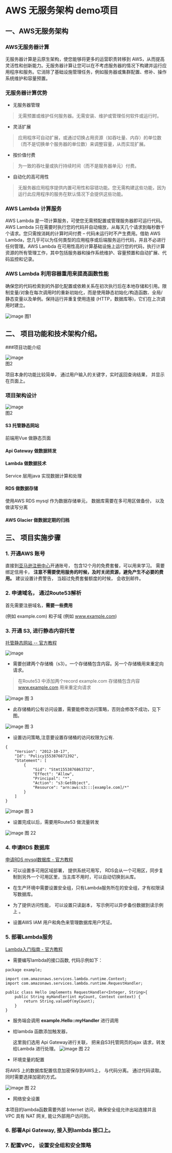 # AWS 无服务架构 demo项目


##  一、AWS无服务架构

### AWS无服务器计算

无服务器计算是云原生架构，使您能够将更多的运营职责转移到 AWS，从而提高灵活性和创新能力。无服务器计算让您可以在不考虑服务器的情况下构建并运行应用程序和服务。它消除了基础设施管理任务，例如服务器或集群配置、修补、操作系统维护和容量预置。


### 无服务器计算优势

* 无服务器管理
> 无需预置或维护任何服务器。无需安装、维护或管理任何软件或运行时。 

* 灵活扩展
> 应用程序可自动扩展，或通过切换占用资源（如吞吐量、内存）的单位数（而不是切换单个服务器的单位数）来调整容量，从而实现扩展。

* 按价值付费
> 为一致的吞吐量或执行持续时间（而不是服务器单元）付费。

* 自动化的高可用性
> 无服务器应用程序提供内置可用性和容错功能。您无需构建这些功能，因为运行此应用程序的服务在默认情况下会提供这些功能。


### AWS Lambda 计算服务

AWS Lambda 是一项计算服务，可使您无需预配置或管理服务器即可运行代码。AWS Lambda 只在需要时执行您的代码并自动缩放，从每天几个请求到每秒数千个请求。您只需按消耗的计算时间付费 – 代码未运行时不产生费用。借助 AWS Lambda，您几乎可以为任何类型的应用程序或后端服务运行代码，并且不必进行任何管理。AWS Lambda 在可用性高的计算基础设施上运行您的代码，执行计算资源的所有管理工作，其中包括服务器和操作系统维护、容量预置和自动扩展、代码监控和记录。


### AWS Lambda 利用容器重用来提高函数性能

确保您的代码检索到的外部化配置或依赖关系在初次执行后在本地存储和引用。限制变量/对象在每次调用时的重新初始化，而是使用静态初始化/构造函数、全局/静态变量以及单例。保持运行并重复使用连接 (HTTP，数据库等)，它们在上次调用时建立。



![image](http://)
图1




## 二、 项目功能和技术架构介绍。

###项目功能介绍

![image](http://)  
图2

项目本身的功能比较简单， 通过用户输入的关键字，实时返回查询结果， 并显示在页面上。 



### 项目架构设计

![image](http://)  
图2



####  S3 托管静态网站

前端用Vue 做静态页面


####  Api Gateway 做数据转发


####  Lambda 做数据技术
Service 层用java 实现数据计算和处理


####  RDS 做数据存储

使用AWS RDS mysql 作为数据存储单元， 数据库需要在多可用区做备份， 以及做读写分离

####  AWS Glacier 做数据定期的归档


## 三、 项目实施步骤


### 1. 开通AWS 账号

直接到[亚马逊注册中心](https://portal.aws.amazon.com/billing/signup?redirect_url=https%3A%2F%2Faws.amazon.com%2Fregistration-confirmation&language=zh_cn#/start)开通账号， 包含12个月的免费套餐，可以用来学习。
需要绑定信用卡， **注意不需要使用服务的时候，及时关闭资源，避免产生不必要的费用。**
建议设置计费警告， 当超过免费套餐额度的时候， 会收到邮件。 
 

### 2. 申请域名， 通过Route53解析
首先需要注册域名，**需要一些费用**

(例如 example.com) 和子域 (例如 www.example.com)  


### 3. 开通 S3, 进行静态内容托管

[托管静态网站 -- 官方教程](https://aws.amazon.com/cn/getting-started/projects/host-static-website/?c_1)

![image](https://d1.awsstatic.com/Projects/v1/AWS_StaticWebsiteHosting_Architecture_4b.da7f28eb4f76da574c98a8b2898af8f5d3150e48.png)

*   需要创建两个存储桶（s3）。一个存储桶包含内容。另一个存储桶用来重定向请求。
>  在Route53 中添加两个record
   example.com  存储桶包含内容
   www.example.com   用来重定向请求

![image]()
图 3


*  此存储桶的公有访问设置，需要能修改访问策略，否则会修改不成功，见下图。 


![image]()
图 3

* 设置访问策略,注意要设置存储桶的访问权限为公有.
```
{
    "Version": "2012-10-17",
    "Id": "Policy1553876871392",
    "Statement": [
        {
            "Sid": "Stmt1553876863732",
            "Effect": "Allow",
            "Principal": "*",
            "Action": "s3:GetObject",
            "Resource": "arn:aws:s3:::[example.com]/*"
        }
    ]
}
```
![image]()
图 3


*  设置完成以后，需要用Route53 做流量转发

![image]()
图 22


### 4. 申请RDS 数据库

[申请RDS mysql数据库 - 官方教程](https://aws.amazon.com/cn/getting-started/tutorials/create-mysql-db/)

* 可以设置多可用区域部署， 提供系统可用写， RDS会从一个可用区，同步复制到另外一个可用区里，当主库不用时，可以自动切换到从库。

* 在生产环境中需要设置安全组，只有Lambda服务所在的安全组，才有权限读写数据库。

* 为了提供访问性能， 可以设置只读副本， 写示例可以异步备份数据到读示例上 。

* 设置AWS IAM 用户和角色来管理数据库用户凭证。

 

### 5. 部署Lambda服务

[Lambda入门指南 - 官方教程](https://docs.aws.amazon.com/zh_cn/lambda/latest/dg/getting-started.html)

*  需要编写lambda的接口函数, 代码示例如下： 
```
package example;

import com.amazonaws.services.lambda.runtime.Context; 
import com.amazonaws.services.lambda.runtime.RequestHandler;

public class Hello implements RequestHandler<Integer, String>{
    public String myHandler(int myCount, Context context) {
        return String.valueOf(myCount);
    }
}

```  
* 服务端会调用  **example.Hello::myHandler**  进行调用


* 给lambda 函数添加触发器， 

   这里我们选用 Api Gateway进行关联， 把来自S3托管网页的ajax 请求，转发给Lambda
   进行处理。 
![image]()
图 22

* 环境变量的配置

将AWS 上的数据库配置信息加密保存到AWS上， 与代码分离。 通过代码读取。
同时需要选择加密的方式。 
 
 ![image]() 图 22

* 网络安全设置

本项目的lambda函数需要外部 Internet 访问，确保安全组允许出站连接并且 VPC 具有
NAT 网关, 能让外部用户访问到。 





### 6. 部署Api Gateway, 接入到lambda 接口上。

### 7. 配置VPC， 设置安全组和安全策略


















